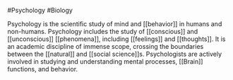 #Psychology #Biology

Psychology is the scientific study of mind and [[behavior]] in humans and non-humans. Psychology includes the study of [[conscious]] and [[unconscious]] [[phenomena]], including [[feelings]] and [[thoughts]]. It is an academic discipline of immense scope, crossing the boundaries between the [[natural]] and [[social science]]s.  Psychologists are actively involved in studying and understanding mental processes, [[Brain]] functions, and behavior.